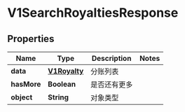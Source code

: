 
# V1SearchRoyaltiesResponse

## Properties
Name | Type | Description | Notes
------------ | ------------- | ------------- | -------------
**data** | [**V1Royalty**](V1Royalty.md) | 分账列表 | 
**hasMore** | **Boolean** | 是否还有更多 | 
**object** | **String** | 对象类型 | 



